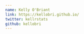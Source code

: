 ```yaml
---
name: Kelly O'Briant
link: https://kellobri.github.io/
twitter: kellrstats
github: kellobri
---
```

